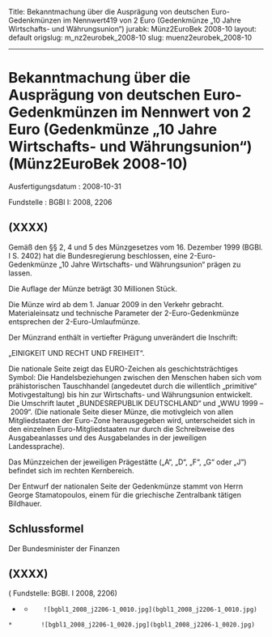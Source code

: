 Title: Bekanntmachung über die Ausprägung von deutschen Euro-Gedenkmünzen im Nennwert419
  von 2 Euro (Gedenkmünze „10 Jahre Wirtschafts- und Währungsunion“)
jurabk: Münz2EuroBek 2008-10
layout: default
origslug: m_nz2eurobek_2008-10
slug: muenz2eurobek_2008-10

---

# Bekanntmachung über die Ausprägung von deutschen Euro-Gedenkmünzen im Nennwert von 2 Euro (Gedenkmünze „10 Jahre Wirtschafts- und Währungsunion“) (Münz2EuroBek 2008-10)

Ausfertigungsdatum
:   2008-10-31

Fundstelle
:   BGBl I: 2008, 2206


## (XXXX)

Gemäß den §§ 2, 4 und 5 des Münzgesetzes vom 16. Dezember 1999 (BGBl.
I S. 2402) hat die Bundesregierung beschlossen, eine 2-Euro-
Gedenkmünze „10 Jahre Wirtschafts- und Währungsunion“ prägen zu
lassen.

Die Auflage der Münze beträgt 30 Millionen Stück.

Die Münze wird ab dem 1. Januar 2009 in den Verkehr gebracht.
Materialeinsatz und technische Parameter der 2-Euro-Gedenkmünze
entsprechen der 2-Euro-Umlaufmünze.

Der Münzrand enthält in vertiefter Prägung unverändert die Inschrift:

„EINIGKEIT UND RECHT UND FREIHEIT“.

Die nationale Seite zeigt das EURO-Zeichen als geschichtsträchtiges
Symbol: Die Handelsbeziehungen zwischen den Menschen haben sich vom
prähistorischen Tauschhandel (angedeutet durch die willentlich
„primitive“ Motivgestaltung) bis hin zur Wirtschafts- und
Währungsunion entwickelt. Die Umschrift lautet „BUNDESREPUBLIK
DEUTSCHLAND“ und „WWU 1999 – 2009“. (Die nationale Seite dieser Münze,
die motivgleich von allen Mitgliedstaaten der Euro-Zone herausgegeben
wird, unterscheidet sich in den einzelnen Euro-Mitgliedstaaten nur
durch die Schreibweise des Ausgabeanlasses und des Ausgabelandes in
der jeweiligen Landessprache).

Das Münzzeichen der jeweiligen Prägestätte („A“, „D“, „F“, „G“ oder
„J“) befindet sich im rechten Kernbereich.

Der Entwurf der nationalen Seite der Gedenkmünze stammt von Herrn
George Stamatopoulos, einem für die griechische Zentralbank tätigen
Bildhauer.


## Schlussformel

Der Bundesminister der Finanzen


## (XXXX)

( Fundstelle: BGBl. I 2008, 2206)

*    *        ![bgbl1_2008_j2206-1_0010.jpg](bgbl1_2008_j2206-1_0010.jpg)
    *        ![bgbl1_2008_j2206-1_0020.jpg](bgbl1_2008_j2206-1_0020.jpg)


